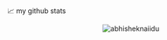 📈 my github stats

<p align="center"> <img src="https://github-readme-stats.vercel.app/api?username=MatheusMinski&show_icons=true&theme=gotham" alt="abhisheknaiidu" />
